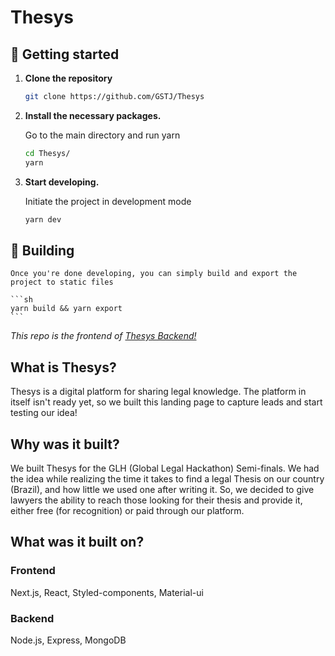 # Thesys

## 🚀 Getting started

1.  **Clone the repository**

    ```sh
    git clone https://github.com/GSTJ/Thesys
    ```

2.  **Install the necessary packages.**

    Go to the main directory and run yarn

    ```sh
    cd Thesys/
    yarn
    ```

3.  **Start developing.**

    Initiate the project in development mode

    ```sh
    yarn dev
    ```

## 🚀 Building

    Once you're done developing, you can simply build and export the project to static files

    ```sh
    yarn build && yarn export
    ```

_This repo is the frontend of [Thesys Backend!](https://github.com/GSTJ/ThesysBackend)_

## What is Thesys?

Thesys is a digital platform for sharing legal knowledge. The platform in itself isn't ready yet, so we built this landing page to capture leads and start testing our idea!

## Why was it built?

We built Thesys for the GLH (Global Legal Hackathon) Semi-finals.
We had the idea while realizing the time it takes to find a legal Thesis on our country (Brazil), and how little we used one after writing it. So, we decided to give lawyers the ability to reach those looking for their thesis and provide it, either free (for recognition) or paid through our platform.

## What was it built on?

### Frontend

Next.js, React, Styled-components, Material-ui

### Backend

Node.js, Express, MongoDB
